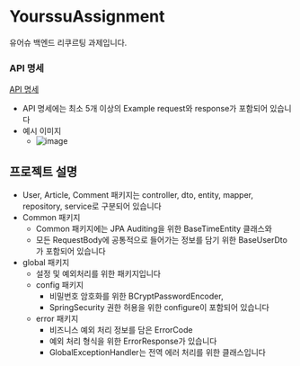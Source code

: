 # YourssuAssignment
유어슈 백엔드 리쿠르팅 과제입니다.

### API 명세
[API 명세](https://documenter.getpostman.com/view/23682054/2s9YC7SBT2)
- API 명세에는 최소 5개 이상의 Example request와 response가 포함되어 있습니다
- 예시 이미지
  - ![image](https://github.com/googoo9918/YourssuAssignment/assets/102513932/7eb22174-22db-46ef-a6bc-745e5394b051)

## 프로젝트 설명
- User, Article, Comment 패키지는 controller, dto, entity, mapper, repository, service로 구분되어 있습니다
- Common 패키지
  - Common 패키지에는 JPA Auditing을 위한 BaseTimeEntity 클래스와
  - 모든 RequestBody에 공통적으로 들어가는 정보를 담기 위한 BaseUserDto가 포함되어 있습니다
- global 패키지
  - 설정 및 예외처리를 위한 패키지입니다
  - config 패키지
    - 비밀번호 암호화를 위한 BCryptPasswordEncoder,
    - SpringSecurity 권한 허용을 위한 configure이 포함되어 있습니다
  - error 패키지
    - 비즈니스 예외 처리 정보를 담은 ErrorCode
    - 예외 처리 형식을 위한 ErrorResponse가 있습니다
    - GlobalExceptionHandler는 전역 에러 처리를 위한 클래스입니다
